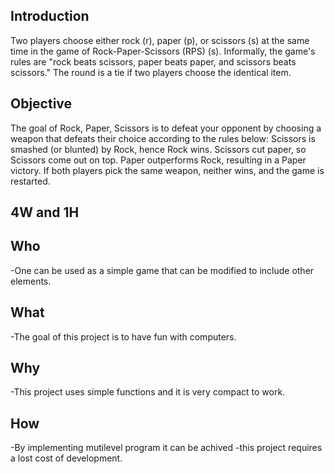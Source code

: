 
## Introduction
Two players choose either rock (r), paper (p), or scissors (s) at the same time in the game of Rock-Paper-Scissors (RPS) (s). Informally, the game's rules are "rock beats scissors, paper beats paper, and scissors beats scissors." The round is a tie if two players choose the identical item.
## Objective
The goal of Rock, Paper, Scissors is to defeat your opponent by choosing a weapon that defeats their choice according to the rules below:
Scissors is smashed (or blunted) by Rock, hence Rock wins.
Scissors cut paper, so Scissors come out on top.
Paper outperforms Rock, resulting in a Paper victory.
If both players pick the same weapon, neither wins, and the game is restarted.

## 4W and 1H
## Who
-One can be used as a simple game that can be modified to include other elements.
## What
-The goal of this project is to have fun with computers.
## Why
-This project uses simple functions and it is very compact to work.
## How
-By implementing mutilevel program it can be achived -this project requires a lost cost of development.